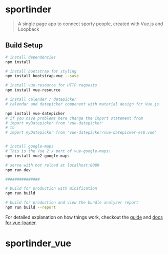 # sportinder

> A single page app to connect sporty people,
created with Vue.js and Loopback

## Build Setup

``` bash
# install dependencies
npm install

# install bootstrap for styling
npm install bootstrap-vue --save

# install vue-resource for HTTP requests
npm install vue-resource

# install calender / datepicker
# calendar and datepicker component with material design for Vue.js

npm install vue-datepicker
# if you have problems here change the import statement from 
# import myDatepicker from 'vue-datepicker'
# to
# import myDatepicker from 'vue-datepicker/vue-datepicker-es6.vue'


# install google-maps 
# This is the Vue 2.x port of vue-google-maps!
npm install vue2-google-maps

# serve with hot reload at localhost:8080
npm run dev

###############

# build for production with minification
npm run build

# build for production and view the bundle analyzer report
npm run build --report
```

For detailed explanation on how things work, checkout the [guide](http://vuejs-templates.github.io/webpack/) and [docs for vue-loader](http://vuejs.github.io/vue-loader).
# sportinder_vue

